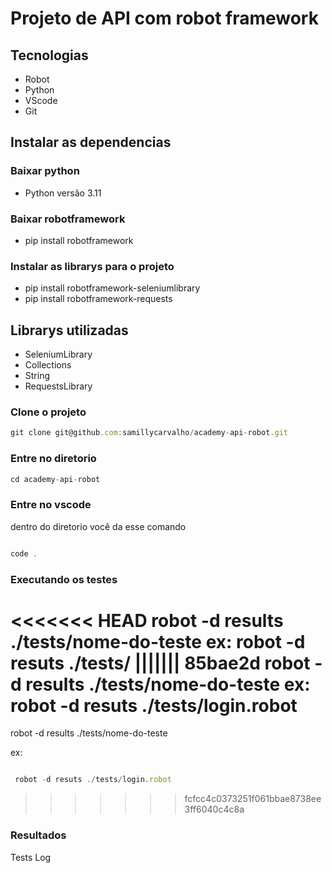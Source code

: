 # Projeto de API com robot framework

## Tecnologias

- Robot
- Python
- VScode
- Git

## Instalar as dependencias

### Baixar python

- Python versão 3.11

### Baixar robotframework

- pip install robotframework

### Instalar as librarys para o projeto

- pip install robotframework-seleniumlibrary
- pip install robotframework-requests

## Librarys utilizadas

- SeleniumLibrary
- Collections
- String
- RequestsLibrary

### Clone o projeto

```jsx
git clone git@github.com:samillycarvalho/academy-api-robot.git
```

### Entre no diretorio

```jsx
cd academy-api-robot
```

### Entre no vscode

dentro do diretorio você da esse comando

```jsx

code .
```

### Executando os testes
<<<<<<< HEAD
   robot -d results ./tests/nome-do-teste
   ex: robot -d resuts ./tests/
||||||| 85bae2d
   robot -d results ./tests/nome-do-teste
   ex: robot -d resuts ./tests/login.robot
=======

robot -d results ./tests/nome-do-teste

ex:

```jsx

 robot -d resuts ./tests/login.robot
```
>>>>>>> fcfcc4c0373251f061bbae8738ee3ff6040c4c8a

### Resultados

Tests Log



